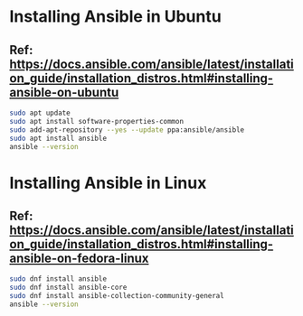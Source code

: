 # Installing Ansible in Ubuntu
## Ref: https://docs.ansible.com/ansible/latest/installation_guide/installation_distros.html#installing-ansible-on-ubuntu 

```bash
sudo apt update
sudo apt install software-properties-common
sudo add-apt-repository --yes --update ppa:ansible/ansible
sudo apt install ansible
ansible --version
```

# Installing Ansible in Linux
## Ref: https://docs.ansible.com/ansible/latest/installation_guide/installation_distros.html#installing-ansible-on-fedora-linux 

```bash
sudo dnf install ansible
sudo dnf install ansible-core
sudo dnf install ansible-collection-community-general
ansible --version
```
